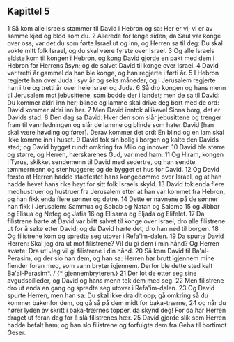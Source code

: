 ## Kapittel 5

1 Så kom alle Israels stammer til David i Hebron og sa: Her er vi; vi er av samme kjød og blod som du.
2 Allerede for lenge siden, da Saul var konge over oss, var det du som førte Israel ut og inn, og Herren sa til deg: Du skal vokte mitt folk Israel, og du skal være fyrste over Israel.
3 Og alle Israels eldste kom til kongen i Hebron, og kong David gjorde en pakt med dem i Hebron for Herrens åsyn; og de salvet David til konge over Israel.
4 David var tretti år gammel da han ble konge, og han regjerte i førti år.
5 I Hebron regjerte han over Juda i syv år og seks måneder, og i Jerusalem regjerte han i tre og tretti år over hele Israel og Juda.
6 Så dro kongen og hans menn til Jerusalem mot jebusittene, som bodde der i landet; men de sa til David: Du kommer aldri inn her; blinde og lamme skal drive deg bort med de ord: David kommer aldri inn her.
7 Men David inntok allikevel Sions borg, det er Davids stad.
8 Den dag sa David: Hver den som slår jebusittene og trenger fram til vannledningen og slår de lamme og blinde som hater David [han skal være høvding og fører]. Derav kommer det ord: En blind og en lam skal ikke komme inn i huset.
9 David tok sin bolig i borgen og kalte den Davids stad; og David bygget rundt omkring fra Milo og innover.
10 David ble større og større, og Herren, hærskarenes Gud, var med ham.
11 Og Hiram, kongen i Tyrus, skikket sendemenn til David med sedertre, og han sendte tømmermenn og stenhuggere; og de bygget et hus for David.
12 Og David forsto at Herren hadde stadfestet hans kongedømme over Israel, og at han hadde hevet hans rike høyt for sitt folk Israels skyld.
13 David tok enda flere medhustruer og hustruer fra Jerusalem etter at han var kommet fra Hebron, og han fikk enda flere sønner og døtre.
14 Dette er navnene på de sønner han fikk i Jerusalem: Sammua og Sobab og Natan og Salomo
15 og Jibbar og Elisua og Nefeg og Jafia
16 og Elisama og Eljada og Elifelet.
17 Da filistrene hørte at David var blitt salvet til konge over Israel, dro alle filistrene ut for å søke etter David; og da David hørte det, dro han ned til borgen.
18 Og filistrene kom og spredte seg utover i Refa'im-dalen.
19 Da spurte David Herren: Skal jeg dra ut mot filistrene? Vil du gi dem i min hånd? Og Herren svarte: Dra ut! Jeg vil gi filistrene i din hånd.
20 Så kom David til Ba'al-Perasim, og der slo han dem, og han sa: Herren har brutt igjennem mine fiender foran meg, som vann bryter igjennem. Derfor ble dette sted kalt Ba'al-Perasim*. / {* gjennembryteren.}
21 Der lot de etter seg sine avgudsbilleder, og David og hans menn tok dem med seg.
22 Men filistrene dro ut enda en gang og spredte seg utover i Refa'im-dalen.
23 Og David spurte Herren, men han sa: Du skal ikke dra dit opp; gå omkring så du kommer bakenfor dem, og gå så på dem midt for baka-trærne,
24 og når du hører lyden av skritt i baka-trærnes topper, da skynd deg! For da har Herren draget ut foran deg for å slå filistrenes hær.
25 David gjorde slik som Herren hadde befalt ham; og han slo filistrene og forfulgte dem fra Geba til bortimot Geser.
